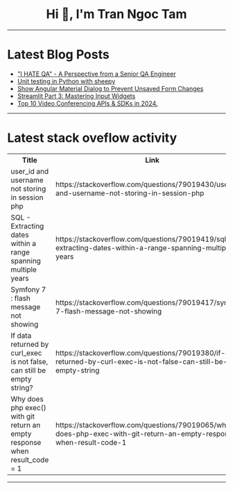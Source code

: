 <h1 align="center">Hi 👋, I'm Tran Ngoc Tam</h1>

---

# Latest Blog Posts 
<!-- BLOG-POST-LIST:START -->
- [&quot;I HATE QA&quot; - A Perspective from a Senior QA Engineer](https://dev.to/enriqu3l/i-hate-qa-a-perspective-from-a-senior-qa-engineer-46if)
- [Unit testing in Python with sheepy](https://dev.to/brunociccarino/unit-testing-in-python-with-sheepy-b93)
- [Show Angular Material Dialog to Prevent Unsaved Form Changes](https://dev.to/ngmaterialdev/show-angular-material-dialog-to-prevent-unsaved-form-changes-38dj)
- [Streamlit Part 3: Mastering Input Widgets](https://dev.to/jamesbmour/streamlit-part-3-mastering-input-widgets-114l)
- [Top 10 Video Conferencing APIs &amp; SDKs in 2024.](https://dev.to/stephen568hub/top-10-video-conferencing-apis-sdks-in-2024-1g1h)
<!-- BLOG-POST-LIST:END -->

---

# Latest stack oveflow activity
<table>
  <tr><th>Title</th><th>Link</th></tr>
  <!-- STACKOVERFLOW:START --><tr><td>user_id and username not storing in session php</td><td>https://stackoverflow.com/questions/79019430/user-id-and-username-not-storing-in-session-php</td></tr><tr><td>SQL - Extracting dates within a range spanning multiple years</td><td>https://stackoverflow.com/questions/79019419/sql-extracting-dates-within-a-range-spanning-multiple-years</td></tr><tr><td>Symfony 7 : flash message not showing</td><td>https://stackoverflow.com/questions/79019417/symfony-7-flash-message-not-showing</td></tr><tr><td>If data returned by curl_exec is not false, can still be empty string?</td><td>https://stackoverflow.com/questions/79019380/if-data-returned-by-curl-exec-is-not-false-can-still-be-empty-string</td></tr><tr><td>Why does php exec&lpar;&rpar; with git return an empty response when result_code = 1</td><td>https://stackoverflow.com/questions/79019065/why-does-php-exec-with-git-return-an-empty-response-when-result-code-1</td></tr><!-- STACKOVERFLOW:END -->
</table>

---


